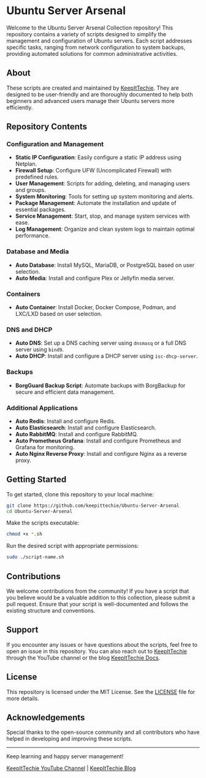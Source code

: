 # Ubuntu Server Arsenal

Welcome to the Ubuntu Server Arsenal Collection repository! This repository contains a variety of scripts designed to simplify the management and configuration of Ubuntu servers. Each script addresses specific tasks, ranging from network configuration to system backups, providing automated solutions for common administrative activities.

## About

These scripts are created and maintained by [KeepItTechie](https://youtube.com/@KeepItTechie). They are designed to be user-friendly and are thoroughly documented to help both beginners and advanced users manage their Ubuntu servers more efficiently.

## Repository Contents

### Configuration and Management

- **Static IP Configuration**: Easily configure a static IP address using Netplan.
- **Firewall Setup**: Configure UFW (Uncomplicated Firewall) with predefined rules.
- **User Management**: Scripts for adding, deleting, and managing users and groups.
- **System Monitoring**: Tools for setting up system monitoring and alerts.
- **Package Management**: Automate the installation and update of essential packages.
- **Service Management**: Start, stop, and manage system services with ease.
- **Log Management**: Organize and clean system logs to maintain optimal performance.

### Database and Media

- **Auto Database**: Install MySQL, MariaDB, or PostgreSQL based on user selection.
- **Auto Media**: Install and configure Plex or Jellyfin media server.

### Containers

- **Auto Container**: Install Docker, Docker Compose, Podman, and LXC/LXD based on user selection.

### DNS and DHCP

- **Auto DNS**: Set up a DNS caching server using `dnsmasq` or a full DNS server using `bind9`.
- **Auto DHCP**: Install and configure a DHCP server using `isc-dhcp-server`.

### Backups

- **BorgGuard Backup Script**: Automate backups with BorgBackup for secure and efficient data management.

### Additional Applications

- **Auto Redis**: Install and configure Redis.
- **Auto Elasticsearch**: Install and configure Elasticsearch.
- **Auto RabbitMQ**: Install and configure RabbitMQ.
- **Auto Prometheus Grafana**: Install and configure Prometheus and Grafana for monitoring.
- **Auto Nginx Reverse Proxy**: Install and configure Nginx as a reverse proxy.

## Getting Started

To get started, clone this repository to your local machine:

```bash
git clone https://github.com/keepittechie/Ubuntu-Server-Arsenal
cd Ubuntu-Server-Arsenal
```

Make the scripts executable:

```bash
chmod +x *.sh
```

Run the desired script with appropriate permissions:

```bash
sudo ./script-name.sh
```

## Contributions

We welcome contributions from the community! If you have a script that you believe would be a valuable addition to this collection, please submit a pull request. Ensure that your script is well-documented and follows the existing structure and conventions.

## Support

If you encounter any issues or have questions about the scripts, feel free to open an issue in this repository. You can also reach out to [KeepItTechie](https://youtube.com/@KeepItTechie) through the YouTube channel or the blog [KeepItTechie Docs](https://docs.keepittechie.com/).

## License

This repository is licensed under the MIT License. See the [LICENSE](LICENSE) file for more details.

## Acknowledgements

Special thanks to the open-source community and all contributors who have helped in developing and improving these scripts.

---

Keep learning and happy server management!

[KeepItTechie YouTube Channel](https://youtube.com/@KeepItTechie) | [KeepItTechie Blog](https://docs.keepittechie.com/)
